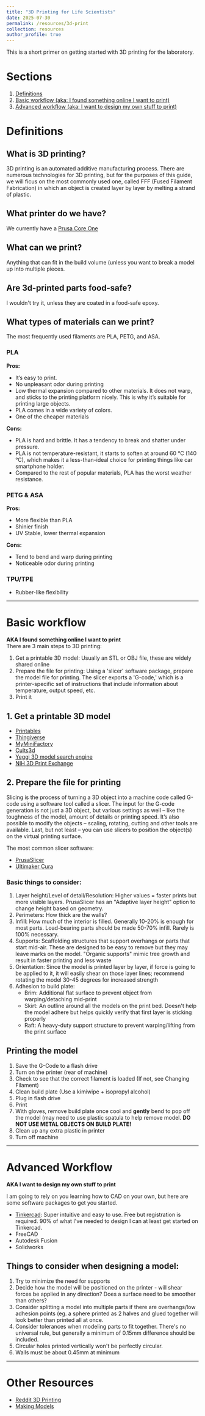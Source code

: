 ```yaml
---
title: "3D Printing for Life Scientists"
date: 2025-07-30
permalink: /resources/3d-print
collection: resources
author_profile: true
---
```


This is a short primer on getting started with 3D printing for the laboratory.

# Sections

1.  [Definitions](#definitions)
2.  [Basic workflow (aka: I found something online I want to print)](#basic-workflow)
3.  [Advanced workflow (aka: I want to design my own stuff to print)](#advanced-workflow)

# Definitions

## What is 3D printing? 
3D printing is an automated additive manufacturing process. There are numerous technologies for 3D printing, but for the purposes of this guide, we will ficus on the most commonly used one, called FFF (Fused Filament Fabrication) in which an object is created layer by layer by melting a strand of plastic.

## What printer do we have?
We currently have a [Prusa Core One](https://www.prusa3d.com/product/prusa-core-one/)

## What can we print?
Anything that can fit in the build volume (unless you want to break a model up into multiple pieces.

## Are 3d-printed parts food-safe?
I wouldn't try it, unless they are coated in a food-safe epoxy.

## What types of materials can we print?
The most frequently used filaments are PLA, PETG, and ASA. 

### PLA
**Pros:**
* It’s easy to print. 
* No unpleasant odor during printing
* Low thermal expansion compared to other materials. It does not warp, and sticks to the printing platform nicely. This is why it’s suitable for printing large objects.
* PLA comes in a wide variety of colors.
* One of the cheaper materials

**Cons:**
* PLA is hard and brittle. It has a tendency to break and shatter under pressure.
* PLA is not temperature-resistant, it starts to soften at around 60 °C (140 °C), which makes it a less-than-ideal choice for printing things like car smartphone holder.
* Compared to the rest of popular materials, PLA has the worst weather resistance.

### PETG & ASA
**Pros:**
* More flexible than PLA
* Shinier finish
* UV Stable, lower thermal expansion

**Cons:**
* Tend to bend and warp during printing
* Noticeable odor during printing

### TPU/TPE
* Rubber-like flexibility

---

# Basic workflow
**AKA I found something online I want to print** <br>
There are 3 main steps to 3D printing:
1. Get a printable 3D model: Usually an STL or OBJ file, these are widely shared online
2. Prepare the file for printing: Using a 'slicer' software package, prepare the model file for printing. The slicer exports a 'G-code,' which is a printer-specific set of instructions that include information about temperature, output speed, etc.
3. Print it

## 1. Get a printable 3D model
- [Printables](https://www.printables.com/)
- [Thingiverse](https://www.thingiverse.com/)
- [MyMiniFactory](https://www.myminifactory.com/)
- [Cults3d](https://www.cults3d.com)
- [Yeggi 3D model search engine](https://www.yeggi.com)
- [NIH 3D Print Exchange](https://3d.nih.gov/)

## 2. Prepare the file for printing
Slicing is the process of turning a 3D object into a machine code called G-code using a software tool called a slicer. The input for the G-code generation is not just a 3D object, but various settings as well – like the toughness of the model, amount of details or printing speed. It’s also possible to modify the objects – scaling, rotating, cutting and other tools are available. Last, but not least – you can use slicers to position the object(s) on the virtual printing surface. 

The most common slicer software:
- [PrusaSlicer](https://www.prusa3d.com/page/prusaslicer_424/)
- [Ultimaker Cura](https://ultimaker.com/software/ultimaker-cura/)

### Basic things to consider:
1. Layer height/Level of detail/Resolution: Higher values = faster prints but more visible layers. PrusaSlicer has an "Adaptive layer height" option to change height based on geometry.
2. Perimeters: How thick are the walls?
3. Infill: How much of the interior is filled. Generally 10-20% is enough for most parts. Load-bearing parts should be made 50-70% infill. Rarely is 100% necessary.
4. Supports: Scaffolding structures that support overhangs or parts that start mid-air. These are designed to be easy to remove but they may leave marks on the model. "Organic supports" mimic tree growth and result in faster printing and less waste
5. Orientation: Since the model is printed layer by layer, if force is going to be applied to it, it will easily shear on those layer lines; recommend rotating the model 30-45 degrees for increased strength
6. Adhesion to build plate:
	* Brim: Additional flat surface to prevent object from warping/detaching mid-print
	* Skirt: An outline around all the models on the print bed. Doesn't help the model adhere but helps quickly verify that first layer is sticking properly
	* Raft: A heavy-duty support structure to prevent warping/lifting from the print surface

## Printing the model
1. Save the G-Code to a flash drive
2. Turn on the printer (rear of machine)
3. Check to see that the correct filament is loaded (If not, see Changing Filament)
4. Clean build plate (Use a kimiwipe + isopropyl alcohol)
5. Plug in flash drive
6. Print
7. With gloves, remove build plate once cool and **gently** bend to pop off the model (may need to use plastic spatula to help remove model.
	**DO NOT USE METAL OBJECTS ON BUILD PLATE!**
8. Clean up any extra plastic in printer
9. Turn off machine

---

# Advanced Workflow
**AKA I want to design my own stuff to print** <br>

I am going to rely on you learning how to CAD on your own, but here are some software packages to get you started.
* [Tinkercad](https://www.tinkercad.com): Super intuitive and easy to use. Free but registration is required. 90% of what I've needed to design I can at least get started on Tinkercad.
* FreeCAD
* Autodesk Fusion
* Solidworks

## Things to consider when designing a model:
1. Try to minimize the need for supports
2. Decide how the model will be positioned on the printer - will shear forces be applied in any direction? Does a surface need to be smoother than others?
3. Consider splitting a model into multiple parts if there are overhangs/low adhesion points (eg. a sphere printed as 2 halves and glued together will look better than printed all at once.
4. Consider tolerances when modeling parts to fit together. There's no universal rule, but generally a minimum of 0.15mm difference should be included.
5. Circular holes printed vertically won't be perfectly circular.
6. Walls must be about 0.45mm at minimum

---

# Other Resources
* [Reddit 3D Printing](https://www.reddit.com/r/3Dprinting/)
* [Making Models](https://www.reddit.com/r/3Dprinting/wiki/makingmodels)